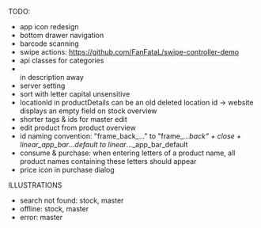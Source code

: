 
TODO:
- app icon redesign
- bottom drawer navigation
- barcode scanning
- swipe actions: https://github.com/FanFataL/swipe-controller-demo
- api classes for categories
- <br> in description away
- server setting
- sort with letter capital unsensitive
- locationId in productDetails can be an old deleted location id -> website displays an empty field on stock overview
- shorter tags & ids for master edit
- edit product from product overview
- id naming convention: "frame_back_..." to "frame_..._back" + close + linear_app_bar_..._default to linear_..._app_bar_default
- consume & purchase: when entering letters of a product name, all product names containing these letters should appear
- price icon in purchase dialog


ILLUSTRATIONS
- search not found: stock, master
- offline: stock, master
- error: master